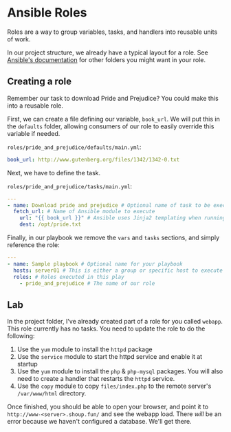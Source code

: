 # Ansible Roles

Roles are a way to group variables, tasks, and handlers into reusable units of
work.

In our project structure, we already have a typical layout for a role. See
[Ansible's documentation](http://docs.ansible.com/ansible/latest/playbooks_reuse_roles.html#role-directory-structure)
for other folders you might want in your role.

## Creating a role

Remember our task to download Pride and Prejudice? You could make this into a
reusable role.

First, we can create a file defining our variable, `book_url`. We will put this
in the `defaults` folder, allowing consumers of our role to easily override this
variable if needed.

`roles/pride_and_prejudice/defaults/main.yml`:

```yaml
book_url: http://www.gutenberg.org/files/1342/1342-0.txt
```

Next, we have to define the task.

`roles/pride_and_prejudice/tasks/main.yml`:

```yaml
---
- name: Download pride and prejudice # Optional name of task to be executed
  fetch_url: # Name of Ansible module to execute
    url: "{{ book_url }}" # Ansible uses Jinja2 templating when running playbooks
    dest: /opt/pride.txt
```

Finally, in our playbook we remove the `vars` and `tasks` sections, and simply
reference the role:

```yaml
---
- name: Sample playbook # Optional name for your playbook
  hosts: server01 # This is either a group or specific host to execute tasks on
  roles: # Roles executed in this play
    - pride_and_prejudice # The name of our role
```

## Lab

In the project folder, I've already created part of a role for you called
`webapp`. This role currently has no tasks. You need to update the role to do
the following:

1. Use the `yum` module to install the `httpd` package
2. Use the `service` module to start the httpd service and enable it at startup
3. Use the `yum` module to install the `php` & `php-mysql` packages. You will
   also need to create a handler that restarts the `httpd` service.
4. Use the `copy` module to copy `files/index.php` to the remote server's
   `/var/www/html` directory.

Once finished, you should be able to open your browser, and point it to
`http://www-<server>.shoup.fun/` and see the webapp load. There *will* be an
error because we haven't configured a database. We'll get there.
